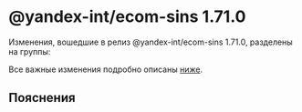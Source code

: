 # @yandex-int/ecom-sins 1.71.0

<!-- ЧЕЛОВЕЧЕСКОЕ ВСТУПЛЕНИЕ -->

Изменения, вошедшие в релиз @yandex-int/ecom-sins 1.71.0, разделены на группы:

Все важные изменения подробно описаны [ниже](#Пояснения).

## Пояснения

